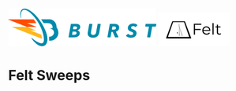 ![Burst](../../../../../../../../../documentation/burst_h_small.png "")
![](../../../../../../../../doc/felt_small.png "")


# Felt Sweeps

